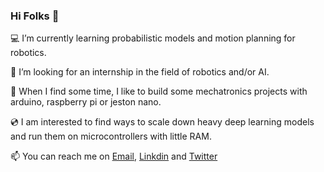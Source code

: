 ### Hi Folks 👋

💻 I’m currently learning probabilistic models and motion planning for robotics.

🔭 I’m looking for an internship in the field of robotics and/or AI. 

🦾 When I find some time, I like to build some mechatronics projects with arduino, raspberry pi or jeston nano.

💿 I am interested to find ways to scale down heavy deep learning models and run them on microcontrollers with little RAM.

📫 You can reach me on [Email](mailto:yohan.legars@gmail.com), [Linkdin](https://www.linkedin.com/in/yohan-le-gars-3264731b4/) and [Twitter](https://twitter.com/YohanLeGars)

